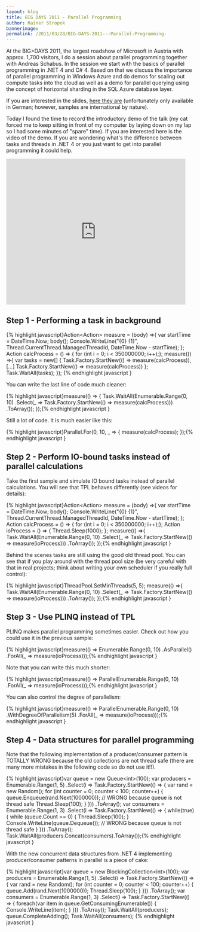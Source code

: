 ```yaml
---
layout: blog
title: BIG DAYS 2011 - Parallel Programming 
author: Rainer Stropek
bannerimage: 
permalink: /2011/03/28/BIG-DAYS-2011---Parallel-Programming-
---
```


<p xmlns="http://www.w3.org/1999/xhtml">At the BIG&gt;DAYS 2011, the largest roadshow of Microsoft in Austria with approx. 1,700 visitors, I do a session about parallel programming together with Andreas Schabus. In the session we start with the basics of parallel programming in .NET 4 and C# 4. Based on that we discuss the importance of parallel programming in Windows Azure and do demos for scaling out compute tasks into the cloud as well as a demo for parallel querying using the concept of horizontal sharding in the SQL Azure database layer.</p><p xmlns="http://www.w3.org/1999/xhtml">If you are interested in the slides, <a href="{{site.baseurl}}/images/blog/2011/03/BigDays 2011_Parallel Data Processing On Premise und in der Cloud FINAL.pdf" target="_blank">here they are</a> (unfortunately only available in German; however, samples are international by nature).</p><p xmlns="http://www.w3.org/1999/xhtml">Today I found the time to record the introductory demo of the talk (my cat forced me to keep sitting in front of my computer by laying down on my lap so I had some minutes of "spare" time). If you are interested here is the video of the demo. If you are wondering what's the difference between tasks and threads in .NET 4 or you just want to get into parallel programming it could help.</p><iframe width="480" height="390" title="YouTube video player" src="https://www.youtube.com/embed/r1FbKiHYHcw" frameborder="0" xmlns="http://www.w3.org/1999/xhtml"></iframe><h2 xmlns="http://www.w3.org/1999/xhtml">Step 1 - Performing a task in background</h2>{% highlight javascript}Action&lt;Action&gt; measure = (body) =&gt;{ &#xA;  var startTime = DateTime.Now; &#xA;  body(); &#xA;  Console.WriteLine(&quot;{0} {1}&quot;, Thread.CurrentThread.ManagedThreadId, DateTime.Now - startTime); &#xA;}; &#xA;&#xA;Action calcProcess = () =&gt; { for (int i = 0; i &lt; 350000000; i++);}; &#xA;&#xA;measure(() =&gt;{ &#xA;  var tasks = new[] { &#xA;    Task.Factory.StartNew(() =&gt; measure(calcProcess)), &#xA;    […] &#xA;    Task.Factory.StartNew(() =&gt; measure(calcProcess)) &#xA;  }; &#xA;&#xA;  Task.WaitAll(tasks); &#xA;}); {% endhighlight javascript }<p xmlns="http://www.w3.org/1999/xhtml">You can write the last line of code much cleaner:</p>{% highlight javascript}measure(() =&gt; { &#xA;  Task.WaitAll(Enumerable.Range(0, 10) &#xA;  .Select(_ =&gt; Task.Factory.StartNew(() =&gt; measure(calcProcess))) &#xA;  .ToArray()); &#xA;});{% endhighlight javascript }<p xmlns="http://www.w3.org/1999/xhtml">Still a lot of code. It is much easier like this:</p>{% highlight javascript}Parallel.For(0, 10, _ =&gt; { measure(calcProcess); });{% endhighlight javascript }<h2 xmlns="http://www.w3.org/1999/xhtml">Step 2 - Perform IO-bound tasks instead of parallel calculations</h2><p xmlns="http://www.w3.org/1999/xhtml">Take the first sample and simulate IO bound tasks instead of parallel calculations. You will see that TPL behaves differently (see videos for details):</p>{% highlight javascript}Action&lt;Action&gt; measure = (body) =&gt;{ &#xA;  var startTime = DateTime.Now; &#xA;  body(); &#xA;  Console.WriteLine(&quot;{0} {1}&quot;, Thread.CurrentThread.ManagedThreadId, &#xA;  DateTime.Now - startTime); &#xA;}; &#xA;&#xA;Action calcProcess = () =&gt; { for (int i = 0; i &lt; 350000000; i++);}; &#xA;Action ioProcess = () =&gt; { Thread.Sleep(1000); }; &#xA;&#xA;measure(() =&gt;{ &#xA;  Task.WaitAll(Enumerable.Range(0, 10) &#xA;  .Select(_ =&gt; Task.Factory.StartNew(() =&gt; measure(ioProcess))) &#xA;  .ToArray()); &#xA;});{% endhighlight javascript }<p xmlns="http://www.w3.org/1999/xhtml">Behind the scenes tasks are still using the good old thread pool. You can see that if you play around with the thread pool size (be very careful with that in real projects; think about writing your own scheduler if you really full control):</p>{% highlight javascript}ThreadPool.SetMinThreads(5, 5); &#xA;measure(() =&gt;{ &#xA;  Task.WaitAll(Enumerable.Range(0, 10) &#xA;  .Select(_ =&gt; Task.Factory.StartNew(() =&gt; measure(ioProcess))) &#xA;  .ToArray()); &#xA;});{% endhighlight javascript }<h2 xmlns="http://www.w3.org/1999/xhtml">Step 3 - Use PLINQ instead of TPL</h2><p xmlns="http://www.w3.org/1999/xhtml">PLINQ makes parallel programming sometimes easier. Check out how you could use it in the previous sample:</p>{% highlight javascript}measure(() =&gt; Enumerable.Range(0, 10)&#xA;  .AsParallel() &#xA;  .ForAll(_ =&gt; measure(ioProcess)));{% endhighlight javascript }<p xmlns="http://www.w3.org/1999/xhtml">Note that you can write this much shorter:</p>{% highlight javascript}measure(() =&gt; ParallelEnumerable.Range(0, 10) &#xA;  .ForAll(_ =&gt; measure(ioProcess)));{% endhighlight javascript }<p xmlns="http://www.w3.org/1999/xhtml">You can also control the degree of parallelism:</p>{% highlight javascript}measure(() =&gt; ParallelEnumerable.Range(0, 10) &#xA;  .WithDegreeOfParallelism(5) &#xA;  .ForAll(_ =&gt; measure(ioProcess)));{% endhighlight javascript }<h2 xmlns="http://www.w3.org/1999/xhtml">Step 4 - Data structures for parallel programming</h2><p xmlns="http://www.w3.org/1999/xhtml">Note that the following implementation of a producer/consumer pattern is TOTALLY WRONG because the old collections are not thread safe (there are many more mistakes in the following code so do not use it!!).</p>{% highlight javascript}var queue = new Queue&lt;int&gt;(100); &#xA;&#xA;var producers = Enumerable.Range(1, 5) &#xA;  .Select(i =&gt; Task.Factory.StartNew(() =&gt; &#xA;  { &#xA;    var rand = new Random(); &#xA;    for (int counter = 0; counter &lt; 100; counter++) &#xA;    { &#xA;      queue.Enqueue(rand.Next(1000000)); // WRONG because queue is not thread safe&#xA;      Thread.Sleep(100); &#xA;    } &#xA;  })) &#xA;  .ToArray(); &#xA;&#xA;var consumers = Enumerable.Range(1, 3) &#xA;  .Select(i =&gt; Task.Factory.StartNew(() =&gt; &#xA;  { &#xA;    while(true) &#xA;    { &#xA;      while (queue.Count == 0) &#xA;      { &#xA;        Thread.Sleep(100); &#xA;      } &#xA;      Console.WriteLine(queue.Dequeue()); // WRONG because queue is not thread safe&#xA;    } &#xA;  })) &#xA;  .ToArray(); &#xA;&#xA;Task.WaitAll(producers.Concat(consumers).ToArray());{% endhighlight javascript }<p xmlns="http://www.w3.org/1999/xhtml">With the new concurrent data structures from .NET 4 implementing producer/consumer patterns in parallel is a piece of cake:</p>{% highlight javascript}var queue = new BlockingCollection&lt;int&gt;(100); &#xA;&#xA;var producers = Enumerable.Range(1, 5) &#xA;  .Select(i =&gt; Task.Factory.StartNew(() =&gt; &#xA;  { &#xA;    var rand = new Random(); &#xA;    for (int counter = 0; counter &lt; 100; counter++) &#xA;    { &#xA;      queue.Add(rand.Next(1000000)); &#xA;      Thread.Sleep(100); &#xA;    } &#xA;  })) &#xA;  .ToArray(); &#xA;&#xA;var consumers = Enumerable.Range(1, 3) &#xA;  .Select(i =&gt; Task.Factory.StartNew(() =&gt; &#xA;  {  &#xA;    foreach(var item in queue.GetConsumingEnumerable()) &#xA;    { &#xA;      Console.WriteLine(item); &#xA;    } &#xA;  })) &#xA;  .ToArray(); &#xA;&#xA;Task.WaitAll(producers); &#xA;queue.CompleteAdding(); &#xA;Task.WaitAll(consumers); {% endhighlight javascript }